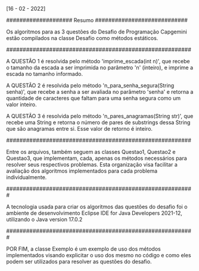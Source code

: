 [16 - 02 - 2022]

#################### Resumo ############################

Os algoritmos para as 3 questões do Desafio de Programação Capgemini estão compilados na classe Desafio como métodos estáticos.

########################################################

A QUESTÃO 1 é resolvida pelo método 'imprime_escada(int n)', que recebe o tamanho da escada a ser imprimida no parâmetro 'n' (inteiro), e imprime a escada no tamanho informado.

A QUESTÃO 2 é resolvida pelo método 'n_para_senha_segura(String senha)', que recebe a senha a ser avaliada no parâmetro 'senha' e retorna a quantidade de caracteres que faltam para uma senha segura como um valor inteiro.

A QUESTÃO 3 é resolvida pelo método 'n_pares_anagramas(String str)', que recebe uma String e retorna o número de pares de substrings dessa String que são anagramas entre si. Esse valor de retorno é inteiro.

########################################################

Entre os arquivos, também seguem as classes Questao1, Questao2 e Questao3, que implementam, cada, apenas os métodos necessários para resolver seus respectivos problemas. Esta organização visa facilitar a avaliação dos algoritmos implementados para cada problema individualmente.

#########################################################

A tecnologia usada para criar os algoritmos das questões do desafio foi o ambiente de desenvolvimento Eclipse IDE for Java Developers 2021-12, utilizando o Java version 17.0.2

#########################################################

POR FIM, a classe Exemplo é um exemplo de uso dos métodos implementados visando explicitar o uso dos mesmo no código e como eles podem ser utilizados para resolver as questões do desafio.
